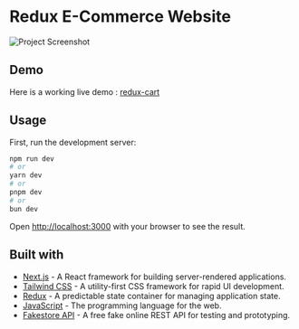 # Redux E-Commerce Website

![Project Screenshot](https://github.com/AazimAnish/redux-cart/assets/55126957/b381b9c6-e7ea-413c-8cf1-a0ad4f19b70a)

## Demo

Here is a working live demo :  [redux-cart
](https://redux-shopper.vercel.app/)
## Usage

First, run the development server:

```bash
npm run dev
# or
yarn dev
# or
pnpm dev
# or
bun dev
```

Open [http://localhost:3000](http://localhost:3000) with your browser to see the result.

## Built with

-   [Next.js](https://nextjs.org/) - A React framework for building server-rendered applications.
-   [Tailwind CSS](https://tailwindcss.com/) - A utility-first CSS framework for rapid UI development.
-   [Redux](https://redux.js.org/) - A predictable state container for managing application state.
-   [JavaScript](https://developer.mozilla.org/en-US/docs/Web/JavaScript) - The programming language for the web.
-   [Fakestore API](https://fakestoreapi.com/) - A free fake online REST API for testing and prototyping.
